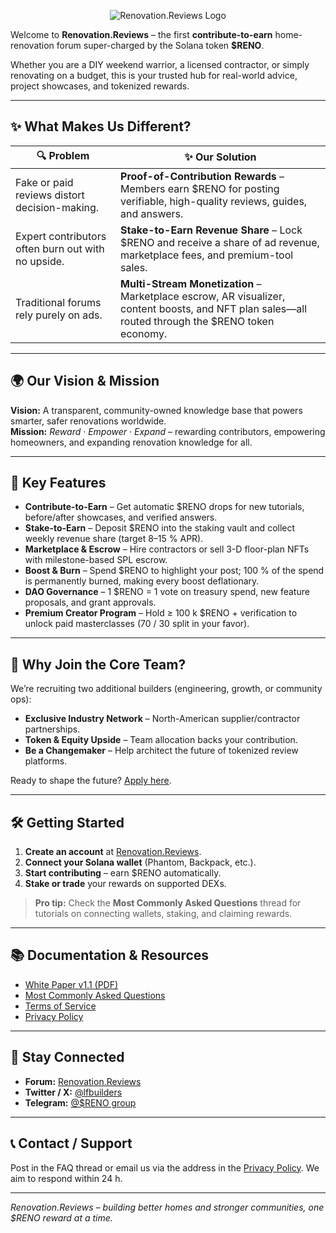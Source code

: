 <p align="center">
  <img src="https://renovation.reviews/uploads/default/original/1X/60656701d478b75210a714a8030c4b51b5425849.png"
       alt="Renovation.Reviews Logo" />
</p>


Welcome to **Renovation.Reviews** – the first **contribute-to-earn** home-renovation forum super-charged by the Solana token **$RENO**.

Whether you are a DIY weekend warrior, a licensed contractor, or simply renovating on a budget, this is your trusted hub for real-world advice, project showcases, and tokenized rewards.

---

## ✨ What Makes Us Different?

| 🔍 Problem | ✨ Our Solution |
|-----------|----------------|
| Fake or paid reviews distort decision-making. | **Proof-of-Contribution Rewards** – Members earn $RENO for posting verifiable, high-quality reviews, guides, and answers. |
| Expert contributors often burn out with no upside. | **Stake-to-Earn Revenue Share** – Lock $RENO and receive a share of ad revenue, marketplace fees, and premium-tool sales. |
| Traditional forums rely purely on ads. | **Multi-Stream Monetization** – Marketplace escrow, AR visualizer, content boosts, and NFT plan sales—all routed through the $RENO token economy. |

---

## 🌍 Our Vision & Mission
**Vision:** A transparent, community-owned knowledge base that powers smarter, safer renovations worldwide.  
**Mission:** *Reward · Empower · Expand* – rewarding contributors, empowering homeowners, and expanding renovation knowledge for all.

---

## 🚀 Key Features

- **Contribute-to-Earn** – Get automatic $RENO drops for new tutorials, before/after showcases, and verified answers.  
- **Stake-to-Earn** – Deposit $RENO into the staking vault and collect weekly revenue share (target 8–15 % APR).  
- **Marketplace & Escrow** – Hire contractors or sell 3-D floor-plan NFTs with milestone-based SPL escrow.  
- **Boost & Burn** – Spend $RENO to highlight your post; 100 % of the spend is permanently burned, making every boost deflationary.  
- **DAO Governance** – 1 $RENO = 1 vote on treasury spend, new feature proposals, and grant approvals.  
- **Premium Creator Program** – Hold ≥ 100 k $RENO + verification to unlock paid masterclasses (70 / 30 split in your favor).  

---

## 🙌 Why Join the Core Team?

We’re recruiting two additional builders (engineering, growth, or community ops):

- **Exclusive Industry Network** – North-American supplier/contractor partnerships.  
- **Token & Equity Upside** – Team allocation backs your contribution.  
- **Be a Changemaker** – Help architect the future of tokenized review platforms.

Ready to shape the future? [Apply here](https://renovation.reviews/invites/RxvQDzvdg9).

---

## 🛠️ Getting Started

1. **Create an account** at [Renovation.Reviews](https://renovation.reviews).  
2. **Connect your Solana wallet** (Phantom, Backpack, etc.).  
3. **Start contributing** – earn $RENO automatically.  
4. **Stake or trade** your rewards on supported DEXs.  

> **Pro tip:** Check the **Most Commonly Asked Questions** thread for tutorials on connecting wallets, staking, and claiming rewards.

---

## 📚 Documentation & Resources

- [White Paper v1.1 (PDF)](https://renovation.reviews/whitepaper.pdf)  
- [Most Commonly Asked Questions](https://renovation.reviews/t/most-commonly-asked-questions/4235)  
- [Terms of Service](https://renovation.reviews/t/terms-of-service/8)  
- [Privacy Policy](https://renovation.reviews/t/privacy-policy/9)

---

## 📢 Stay Connected

- **Forum:** [Renovation.Reviews](https://renovation.reviews)  
- **Twitter / X:** [@lfbuilders](https://twitter.com/lfbuilders)  
- **Telegram:** [@$RENO group](https://t.me/+SEBp3Pmgpz8zN2Nk)

---

## 📞 Contact / Support
Post in the FAQ thread or email us via the address in the [Privacy Policy](https://renovation.reviews/t/privacy-policy/9). We aim to respond within 24 h.

---

*Renovation.Reviews – building better homes and stronger communities, one $RENO reward at a time.*
